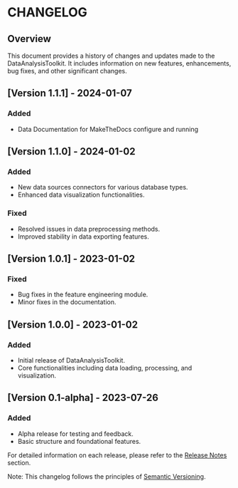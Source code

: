 # CHANGELOG

## Overview

This document provides a history of changes and updates made to the DataAnalysisToolkit. It includes information on new features, enhancements, bug fixes, and other significant changes.

## [Version 1.1.1] - 2024-01-07

### Added

- Data Documentation for MakeTheDocs configure and running

## [Version 1.1.0] - 2024-01-02

### Added

- New data sources connectors for various database types.
- Enhanced data visualization functionalities.

### Fixed

- Resolved issues in data preprocessing methods.
- Improved stability in data exporting features.

## [Version 1.0.1] - 2023-01-02

### Fixed

- Bug fixes in the feature engineering module.
- Minor fixes in the documentation.

## [Version 1.0.0] - 2023-01-02

### Added

- Initial release of DataAnalysisToolkit.
- Core functionalities including data loading, processing, and visualization.

## [Version 0.1-alpha] - 2023-07-26

### Added

- Alpha release for testing and feedback.
- Basic structure and foundational features.

For detailed information on each release, please refer to the [Release Notes](link-to-release-notes) section.

Note: This changelog follows the principles of [Semantic Versioning](https://semver.org/).
